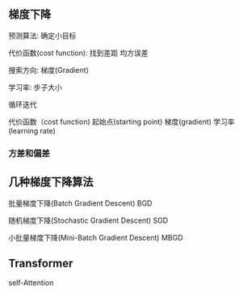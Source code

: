 ## 梯度下降

预测算法: 确定小目标

代价函数(cost function): 找到差距
    均方误差

搜索方向: 梯度(Gradient)

学习率: 步子大小

循环迭代


代价函数（cost function)  起始点(starting point)  梯度(gradient)  学习率(learning rate)


### 方差和偏差




## 几种梯度下降算法

批量梯度下降(Batch Gradient Descent) BGD

随机梯度下降(Stochastic Gradient Descent) SGD

小批量梯度下降(Mini-Batch Gradient Descent) MBGD

## Transformer

self-Attention

